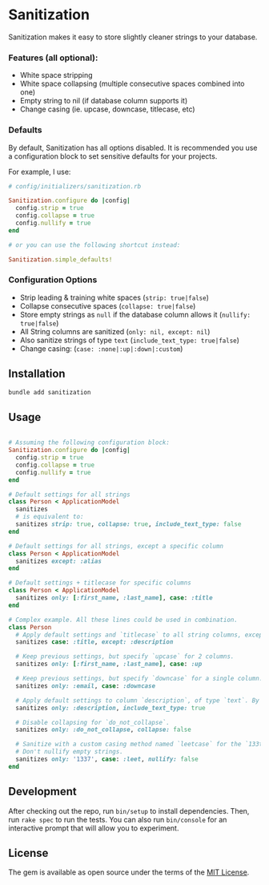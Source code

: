# Sanitization

Sanitization makes it easy to store slightly cleaner strings to your database.


### Features (all optional):

- White space stripping
- White space collapsing (multiple consecutive spaces combined into one)
- Empty string to nil (if database column supports it)
- Change casing (ie. upcase, downcase, titlecase, etc)


### Defaults

By default, Sanitization has all options disabled. It is recommended you use a configuration block to set
sensitive defaults for your projects.

For example, I use:

```ruby
# config/initializers/sanitization.rb

Sanitization.configure do |config|
  config.strip = true
  config.collapse = true
  config.nullify = true
end

# or you can use the following shortcut instead:

Sanitization.simple_defaults!
```


### Configuration Options

- Strip leading & training white spaces (`strip: true|false`)
- Collapse consecutive spaces (`collapse: true|false`)
- Store empty strings as `null` if the database column allows it (`nullify: true|false`)
- All String columns are sanitized (`only: nil, except: nil`)
- Also sanitize strings of type `text` (`include_text_type: true|false`)
- Change casing: (`case: :none|:up|:down|:custom`)


## Installation

```sh
bundle add sanitization
```


## Usage

```ruby

# Assuming the following configuration block:
Sanitization.configure do |config|
  config.strip = true
  config.collapse = true
  config.nullify = true
end

# Default settings for all strings
class Person < ApplicationModel
  sanitizes
  # is equivalent to:
  sanitizes strip: true, collapse: true, include_text_type: false
end

# Default settings for all strings, except a specific column
class Person < ApplicationModel
  sanitizes except: :alias
end

# Default settings + titlecase for specific columns
class Person < ApplicationModel
  sanitizes only: [:first_name, :last_name], case: :title
end

# Complex example. All these lines could be used in combination.
class Person
  # Apply default settings and `titlecase` to all string columns, except `description`.
  sanitizes case: :title, except: :description

  # Keep previous settings, but specify `upcase` for 2 columns.
  sanitizes only: [:first_name, :last_name], case: :up

  # Keep previous settings, but specify `downcase` for a single column.
  sanitizes only: :email, case: :downcase

  # Apply default settings to column `description`, of type `text`. By default, `text` type is NOT sanitized.
  sanitizes only: :description, include_text_type: true

  # Disable collapsing for `do_not_collapse`.
  sanitizes only: :do_not_collapse, collapse: false

  # Sanitize with a custom casing method named `leetcase` for the `133t` column.
  # Don't nullify empty strings.
  sanitizes only: '1337', case: :leet, nullify: false
end

```


## Development

After checking out the repo, run `bin/setup` to install dependencies. Then, run `rake spec` to run the tests. You can also run `bin/console` for an interactive prompt that will allow you to experiment.


## License

The gem is available as open source under the terms of the [MIT License](https://opensource.org/licenses/MIT).

